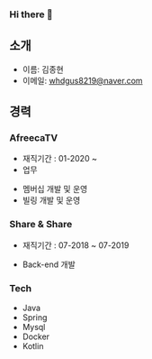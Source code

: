### Hi there 👋

<!--
**KJongHyun/KJongHyun** is a ✨ _special_ ✨ repository because its `README.md` (this file) appears on your GitHub profile.

Here are some ideas to get you started:

- 🔭 I’m currently working on ...
- 🌱 I’m currently learning ...
- 👯 I’m looking to collaborate on ...
- 🤔 I’m looking for help with ...
- 💬 Ask me about ...
- 📫 How to reach me: ...
- 😄 Pronouns: ...
- ⚡ Fun fact: ...
-->

## 소개
* 이름: 김종현
* 이메일: whdgus8219@naver.com

## 경력
### AfreecaTV
* 재직기간 : 01-2020 ~
* 업무
 - 멤버십 개발 및 운영
 - 빌링 개발 및 운영

### Share & Share
* 재직기간 : 07-2018 ~ 07-2019
 - Back-end 개발
 
### Tech
- Java
- Spring
- Mysql
- Docker
- Kotlin
